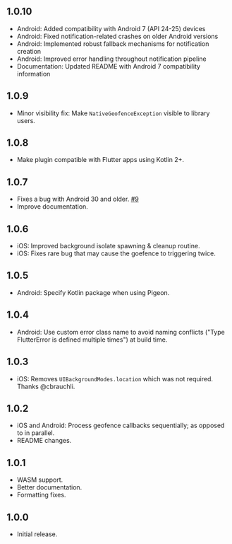 ## 1.0.10

* Android: Added compatibility with Android 7 (API 24-25) devices
* Android: Fixed notification-related crashes on older Android versions
* Android: Implemented robust fallback mechanisms for notification creation
* Android: Improved error handling throughout notification pipeline
* Documentation: Updated README with Android 7 compatibility information

## 1.0.9

* Minor visibility fix: Make `NativeGeofenceException` visible to library users.

## 1.0.8

* Make plugin compatible with Flutter apps using Kotlin 2+.

## 1.0.7

* Fixes a bug with Android 30 and older. [#9](https://github.com/ChunkyTofuStudios/native_geofence/issues/9)
* Improve documentation.

## 1.0.6

* iOS: Improved background isolate spawning & cleanup routine.
* iOS: Fixes rare bug that may cause the goefence to triggering twice.

## 1.0.5

* Android: Specify Kotlin package when using Pigeon.

## 1.0.4

* Android: Use custom error class name to avoid naming conflicts ("Type FlutterError is defined multiple times") at build time.

## 1.0.3

* iOS: Removes `UIBackgroundModes.location` which was not required. Thanks @cbrauchli.

## 1.0.2

* iOS and Android: Process geofence callbacks sequentially; as opposed to in parallel.
* README changes.

## 1.0.1

* WASM support.
* Better documentation.
* Formatting fixes.

## 1.0.0

* Initial release.
